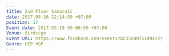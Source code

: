 ```yaml
---
title: 2nd Floor Samurais
date: 2017-08-16 12:14:00 +07:00
position: 17
Event date: 2017-08-19 00:00:00 +07:00
Venue: Birdcage
Event URL: https://www.facebook.com/events/823564971149472/
Genre: HIP HOP
---
```



